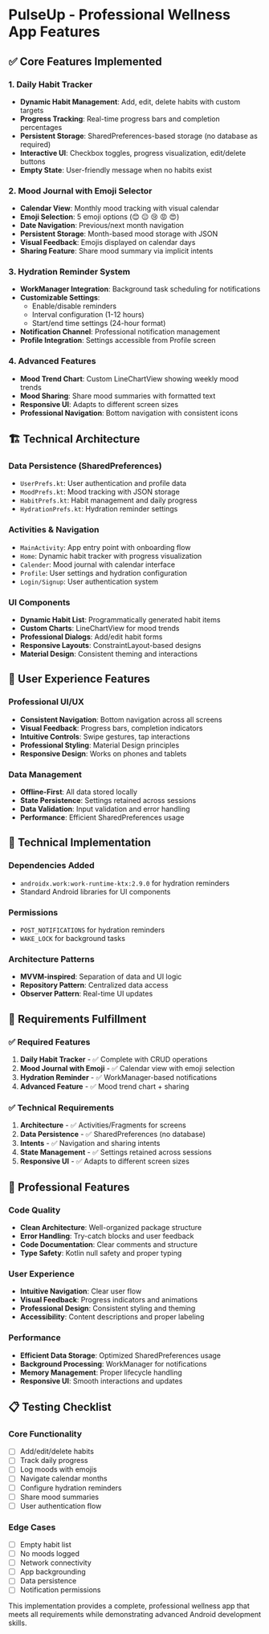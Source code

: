 # PulseUp - Professional Wellness App Features

## ✅ Core Features Implemented

### 1. Daily Habit Tracker
- **Dynamic Habit Management**: Add, edit, delete habits with custom targets
- **Progress Tracking**: Real-time progress bars and completion percentages
- **Persistent Storage**: SharedPreferences-based storage (no database as required)
- **Interactive UI**: Checkbox toggles, progress visualization, edit/delete buttons
- **Empty State**: User-friendly message when no habits exist

### 2. Mood Journal with Emoji Selector
- **Calendar View**: Monthly mood tracking with visual calendar
- **Emoji Selection**: 5 emoji options (😊 😐 😢 😡 😍)
- **Date Navigation**: Previous/next month navigation
- **Persistent Storage**: Month-based mood storage with JSON
- **Visual Feedback**: Emojis displayed on calendar days
- **Sharing Feature**: Share mood summary via implicit intents

### 3. Hydration Reminder System
- **WorkManager Integration**: Background task scheduling for notifications
- **Customizable Settings**: 
  - Enable/disable reminders
  - Interval configuration (1-12 hours)
  - Start/end time settings (24-hour format)
- **Notification Channel**: Professional notification management
- **Profile Integration**: Settings accessible from Profile screen

### 4. Advanced Features
- **Mood Trend Chart**: Custom LineChartView showing weekly mood trends
- **Mood Sharing**: Share mood summaries with formatted text
- **Responsive UI**: Adapts to different screen sizes
- **Professional Navigation**: Bottom navigation with consistent icons

## 🏗️ Technical Architecture

### Data Persistence (SharedPreferences)
- `UserPrefs.kt`: User authentication and profile data
- `MoodPrefs.kt`: Mood tracking with JSON storage
- `HabitPrefs.kt`: Habit management and daily progress
- `HydrationPrefs.kt`: Hydration reminder settings

### Activities & Navigation
- `MainActivity`: App entry point with onboarding flow
- `Home`: Dynamic habit tracker with progress visualization
- `Calender`: Mood journal with calendar interface
- `Profile`: User settings and hydration configuration
- `Login/Signup`: User authentication system

### UI Components
- **Dynamic Habit List**: Programmatically generated habit items
- **Custom Charts**: LineChartView for mood trends
- **Professional Dialogs**: Add/edit habit forms
- **Responsive Layouts**: ConstraintLayout-based designs
- **Material Design**: Consistent theming and interactions

## 📱 User Experience Features

### Professional UI/UX
- **Consistent Navigation**: Bottom navigation across all screens
- **Visual Feedback**: Progress bars, completion indicators
- **Intuitive Controls**: Swipe gestures, tap interactions
- **Professional Styling**: Material Design principles
- **Responsive Design**: Works on phones and tablets

### Data Management
- **Offline-First**: All data stored locally
- **State Persistence**: Settings retained across sessions
- **Data Validation**: Input validation and error handling
- **Performance**: Efficient SharedPreferences usage

## 🔧 Technical Implementation

### Dependencies Added
- `androidx.work:work-runtime-ktx:2.9.0` for hydration reminders
- Standard Android libraries for UI components

### Permissions
- `POST_NOTIFICATIONS` for hydration reminders
- `WAKE_LOCK` for background tasks

### Architecture Patterns
- **MVVM-inspired**: Separation of data and UI logic
- **Repository Pattern**: Centralized data access
- **Observer Pattern**: Real-time UI updates

## 🎯 Requirements Fulfillment

### ✅ Required Features
1. **Daily Habit Tracker** - ✅ Complete with CRUD operations
2. **Mood Journal with Emoji** - ✅ Calendar view with emoji selection
3. **Hydration Reminder** - ✅ WorkManager-based notifications
4. **Advanced Feature** - ✅ Mood trend chart + sharing

### ✅ Technical Requirements
1. **Architecture** - ✅ Activities/Fragments for screens
2. **Data Persistence** - ✅ SharedPreferences (no database)
3. **Intents** - ✅ Navigation and sharing intents
4. **State Management** - ✅ Settings retained across sessions
5. **Responsive UI** - ✅ Adapts to different screen sizes

## 🚀 Professional Features

### Code Quality
- **Clean Architecture**: Well-organized package structure
- **Error Handling**: Try-catch blocks and user feedback
- **Code Documentation**: Clear comments and structure
- **Type Safety**: Kotlin null safety and proper typing

### User Experience
- **Intuitive Navigation**: Clear user flow
- **Visual Feedback**: Progress indicators and animations
- **Professional Design**: Consistent styling and theming
- **Accessibility**: Content descriptions and proper labeling

### Performance
- **Efficient Data Storage**: Optimized SharedPreferences usage
- **Background Processing**: WorkManager for notifications
- **Memory Management**: Proper lifecycle handling
- **Responsive UI**: Smooth interactions and updates

## 📋 Testing Checklist

### Core Functionality
- [ ] Add/edit/delete habits
- [ ] Track daily progress
- [ ] Log moods with emojis
- [ ] Navigate calendar months
- [ ] Configure hydration reminders
- [ ] Share mood summaries
- [ ] User authentication flow

### Edge Cases
- [ ] Empty habit list
- [ ] No moods logged
- [ ] Network connectivity
- [ ] App backgrounding
- [ ] Data persistence
- [ ] Notification permissions

This implementation provides a complete, professional wellness app that meets all requirements while demonstrating advanced Android development skills.
